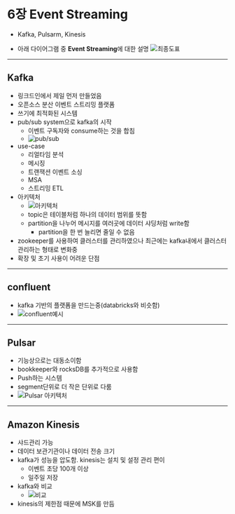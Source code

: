 # 6장 Event Streaming
- Kafka, Pulsarm, Kinesis

- 아래 다이어그램 중 **Event Streaming**에 대한 설명
![최종도표](https://img1.daumcdn.net/thumb/R1280x0.fjpg/?fname=http://t1.daumcdn.net/brunch/service/user/3hD/image/Pooto4-Wi0R5dsKZCrFkh5mCSEM)

---

## Kafka
- 링크드인에서 제일 먼저 만들었음
- 오픈소스 분산 이벤트 스트리밍 플랫폼
- 쓰기에 최적화된 시스템
- pub/sub system으로 kafka의 시작
  - 이벤트 구독자와 consume하는 것을 합침
  - ![pub/sub](https://docs.cloudera.com/cdp-private-cloud-base/7.1.3/kafka-overview/images/kafka-publish-subscribe.png)
- use-case
  - 리얼타임 분석
  - 메시징
  - 트랜잭션 이벤트 소싱
  - MSA
  - 스트리밍 ETL
- 아키텍처
  - ![아키텍처](https://daxg39y63pxwu.cloudfront.net/images/blog/apache-kafka-architecture-/image_7224627121625733881346.png)
  - topic은 테이블처럼 하나의 데이터 범위를 뜻함
  - partition을 나누어 메시지를 여러곳에 데이터 샤딩처럼 write함
    - partition을 한 번 늘리면 줄일 수 없음
- zookeeper를 사용하여 클러스터를 관리하였으나 최근에는 kafka내에서 클러스터 관리하는 형태로 변화중
- 확장 및 초기 사용이 어려운 단점

---

## confluent
- kafka 기반의 플랫폼을 만드는중(databricks와 비슷함)
- ![confluent예시](https://cdn.confluent.io/wp-content/uploads/Screen-Shot-2021-01-25-at-5.25.56-PM.png)
---

## Pulsar
- 기능상으로는 대동소이함
- bookkeeper와 rocksDB를 추가적으로 사용함
- Push하는 시스템
- segment단위로 더 작은 단위로 다룸
- ![Pulsar 아키텍처](https://miro.medium.com/max/960/1*MavPutMXlQkk2epF5R-fkA.png)

---

## Amazon Kinesis
- 샤드관리 가능
- 데이터 보관기관이나 데이터 전송 크기
- kafka가 성능을 압도함. kinesis는 설치 및 설정 관리 편이
  - 이벤트 초당 100개 이상
  - 일주일 저장
- kafka와 비교
  - ![비교](https://user-images.githubusercontent.com/26623547/127007955-637cd05e-6c2f-4ade-9b4e-570d7257b8a4.png)
- kinesis의 제한점 때문에 MSK를 만듬
